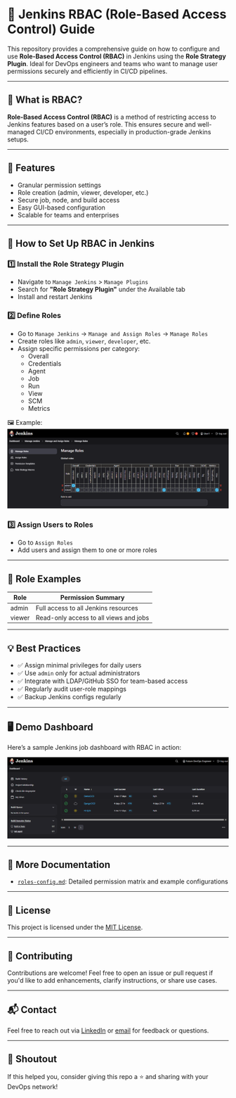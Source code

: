 # 🔐 Jenkins RBAC (Role-Based Access Control) Guide

This repository provides a comprehensive guide on how to configure and use **Role-Based Access Control (RBAC)** in Jenkins using the **Role Strategy Plugin**. Ideal for DevOps engineers and teams who want to manage user permissions securely and efficiently in CI/CD pipelines.

---

## 📌 What is RBAC?

**Role-Based Access Control (RBAC)** is a method of restricting access to Jenkins features based on a user’s role. This ensures secure and well-managed CI/CD environments, especially in production-grade Jenkins setups.

---

## 🚀 Features

- Granular permission settings
- Role creation (admin, viewer, developer, etc.)
- Secure job, node, and build access
- Easy GUI-based configuration
- Scalable for teams and enterprises

---

## 🔧 How to Set Up RBAC in Jenkins

### 1️⃣ Install the Role Strategy Plugin

- Navigate to `Manage Jenkins` > `Manage Plugins`
- Search for **"Role Strategy Plugin"** under the Available tab
- Install and restart Jenkins

### 2️⃣ Define Roles

- Go to `Manage Jenkins` → `Manage and Assign Roles` → `Manage Roles`
- Create roles like `admin`, `viewer`, `developer`, etc.
- Assign specific permissions per category:
  - Overall
  - Credentials
  - Agent
  - Job
  - Run
  - View
  - SCM
  - Metrics

🖼️ Example:
![Manage Roles Screenshot](images/manage_roles.png)

### 3️⃣ Assign Users to Roles

- Go to `Assign Roles`
- Add users and assign them to one or more roles

---

## 🔐 Role Examples

| Role   | Permission Summary                      |
|--------|------------------------------------------|
| admin  | Full access to all Jenkins resources     |
| viewer | Read-only access to all views and jobs   |

---

## 💡 Best Practices

- ✅ Assign minimal privileges for daily users
- ✅ Use `admin` only for actual administrators
- ✅ Integrate with LDAP/GitHub SSO for team-based access
- ✅ Regularly audit user-role mappings
- ✅ Backup Jenkins configs regularly

---

## 🖥️ Demo Dashboard

Here’s a sample Jenkins job dashboard with RBAC in action:

![Dashboard Screenshot](images/dashboard.png)

---

## 📄 More Documentation

- [`roles-config.md`](roles-config.md): Detailed permission matrix and example configurations

---

## 📜 License

This project is licensed under the [MIT License](LICENSE).

---

## 🤝 Contributing

Contributions are welcome! Feel free to open an issue or pull request if you'd like to add enhancements, clarify instructions, or share use cases.

---

## 📬 Contact

Feel free to reach out via [LinkedIn](https://linkedin.com) or [email](mailto:your.email@example.com) for feedback or questions.

---

## 📢 Shoutout

If this helped you, consider giving this repo a ⭐ and sharing with your DevOps network!

